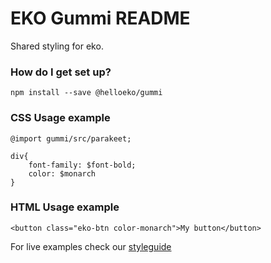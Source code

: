 # EKO Gummi README #
Shared styling for eko.

### How do I get set up? ###

`npm install --save @helloeko/gummi`

### CSS Usage example ###
```
@import gummi/src/parakeet;

div{
    font-family: $font-bold;
    color: $monarch
}
```

### HTML Usage example ###
```
<button class="eko-btn color-monarch">My button</button>
```

For live examples check our <a href="styleguide.helloeko.com">styleguide</a>
